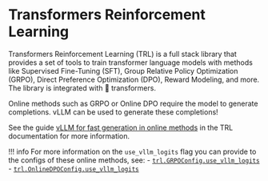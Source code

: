 # Transformers Reinforcement Learning

Transformers Reinforcement Learning (TRL) is a full stack library that provides a set of tools to train transformer language models with methods like Supervised Fine-Tuning (SFT), Group Relative Policy Optimization (GRPO), Direct Preference Optimization (DPO), Reward Modeling, and more. The library is integrated with 🤗 transformers.

Online methods such as GRPO or Online DPO require the model to generate completions. vLLM can be used to generate these completions!

See the guide [vLLM for fast generation in online methods](https://huggingface.co/docs/trl/main/en/speeding_up_training#vllm_logits-for-fast-generation-in-online-methods) in the TRL documentation for more information.

!!! info
    For more information on the `use_vllm_logits` flag you can provide to the configs of these online methods, see:
    - [`trl.GRPOConfig.use_vllm_logits`](https://huggingface.co/docs/trl/main/en/grpo_trainer#trl.GRPOConfig.use_vllm_logits)
    - [`trl.OnlineDPOConfig.use_vllm_logits`](https://huggingface.co/docs/trl/main/en/online_dpo_trainer#trl.OnlineDPOConfig.use_vllm_logits)
